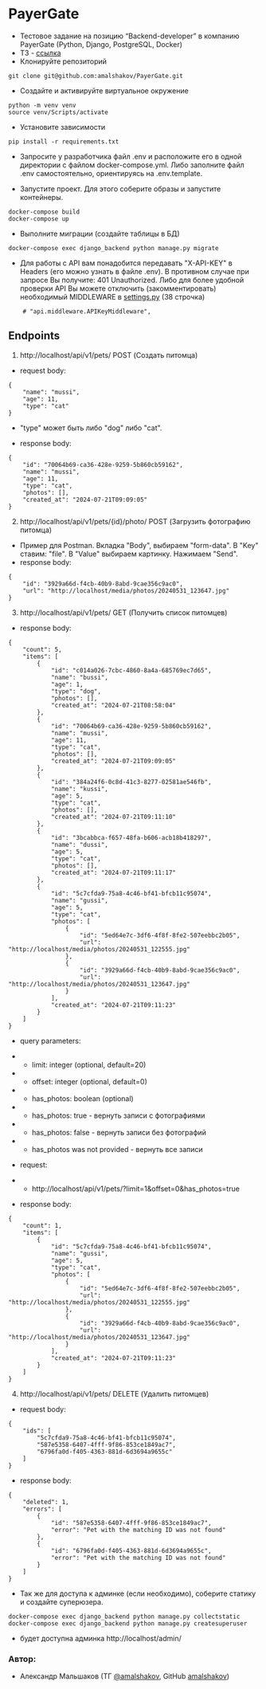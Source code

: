 # PayerGate
- Тестовое задание на позицию “Backend-developer” в компанию PayerGate (Python, Django, PostgreSQL, Docker)
- ТЗ - [ссылка](https://cloud.mail.ru/public/iyQB/kocLM1hPi)
- Клонируйте репозиторий
```
git clone git@github.com:amalshakov/PayerGate.git
```

- Создайте и активируйте виртуальное окружение
```
python -m venv venv
source venv/Scripts/activate
```

- Установите зависимости
```
pip install -r requirements.txt
```

- Запросите у разработчика файл .env и расположите его в одной директории с файлом docker-compose.yml. Либо заполните файл .env самостоятельно, ориентируясь на .env.template.

- Запустите проект. Для этого соберите образы и запустите контейнеры.
```
docker-compose build
docker-compose up
```

- Выполните миграции (создайте таблицы в БД)
```
docker-compose exec django_backend python manage.py migrate
```

- Для работы с API вам понадобится передавать "X-API-KEY" в Headers (его можно узнать в файле .env). В противном случае при запросе Вы получите: 401 Unauthorized. Либо для более удобной проверки API Вы можете отключить (закомментировать) необходимый MIDDLEWARE в [settings.py](./accounting_for_pets/accounting_for_pets/settings.py) (38 строчка)
```
    # "api.middleware.APIKeyMiddleware",
```

## Endpoints
1) http://localhost/api/v1/pets/ POST (Создать питомца)

- request body:
```
{
    "name": "mussi",
    "age": 11,
    "type": "cat"
}
```

- "type" может быть либо "dog" либо "cat".

- response body:
```
{
    "id": "70064b69-ca36-428e-9259-5b860cb59162",
    "name": "mussi",
    "age": 11,
    "type": "cat",
    "photos": [],
    "created_at": "2024-07-21T09:09:05"
}
```

2) http://localhost/api/v1/pets/{id}/photo/ POST (Загрузить фотографию питомца)
- Пример для Postman. Вкладка "Body", выбираем "form-data". В "Key" ставим: "file". В "Value" выбираем картинку. Нажимаем "Send".
- response body:
```
{
    "id": "3929a66d-f4cb-40b9-8abd-9cae356c9ac0",
    "url": "http://localhost/media/photos/20240531_123647.jpg"
}
```

3) http://localhost/api/v1/pets/ GET (Получить список питомцев)
- response body:
```
{
    "count": 5,
    "items": [
        {
            "id": "c014a026-7cbc-4860-8a4a-685769ec7d65",
            "name": "bussi",
            "age": 1,
            "type": "dog",
            "photos": [],
            "created_at": "2024-07-21T08:58:04"
        },
        {
            "id": "70064b69-ca36-428e-9259-5b860cb59162",
            "name": "mussi",
            "age": 11,
            "type": "cat",
            "photos": [],
            "created_at": "2024-07-21T09:09:05"
        },
        {
            "id": "384a24f6-0c8d-41c3-8277-02581ae546fb",
            "name": "kussi",
            "age": 5,
            "type": "cat",
            "photos": [],
            "created_at": "2024-07-21T09:11:10"
        },
        {
            "id": "3bcabbca-f657-48fa-b606-acb18b418297",
            "name": "dussi",
            "age": 5,
            "type": "cat",
            "photos": [],
            "created_at": "2024-07-21T09:11:17"
        },
        {
            "id": "5c7cfda9-75a8-4c46-bf41-bfcb11c95074",
            "name": "gussi",
            "age": 5,
            "type": "cat",
            "photos": [
                {
                    "id": "5ed64e7c-3df6-4f8f-8fe2-507eebbc2b05",
                    "url": "http://localhost/media/photos/20240531_122555.jpg"
                },
                {
                    "id": "3929a66d-f4cb-40b9-8abd-9cae356c9ac0",
                    "url": "http://localhost/media/photos/20240531_123647.jpg"
                }
            ],
            "created_at": "2024-07-21T09:11:23"
        }
    ]
}
```

- query parameters:
- - limit: integer (optional, default=20)
- - offset: integer (optional, default=0)
- - has_photos: boolean (optional)
- - has_photos: true - вернуть записи с фотографиями
- - has_photos: false - вернуть записи без фотографий
- - has_photos was not provided - вернуть все записи

- request:
- - http://localhost/api/v1/pets/?limit=1&offset=0&has_photos=true

- response body:
```
{
    "count": 1,
    "items": [
        {
            "id": "5c7cfda9-75a8-4c46-bf41-bfcb11c95074",
            "name": "gussi",
            "age": 5,
            "type": "cat",
            "photos": [
                {
                    "id": "5ed64e7c-3df6-4f8f-8fe2-507eebbc2b05",
                    "url": "http://localhost/media/photos/20240531_122555.jpg"
                },
                {
                    "id": "3929a66d-f4cb-40b9-8abd-9cae356c9ac0",
                    "url": "http://localhost/media/photos/20240531_123647.jpg"
                }
            ],
            "created_at": "2024-07-21T09:11:23"
        }
    ]
}
```

4) http://localhost/api/v1/pets/ DELETE (Удалить питомцев)

- request body:
```
{
    "ids": [
        "5c7cfda9-75a8-4c46-bf41-bfcb11c95074",
        "587e5358-6407-4fff-9f86-853ce1849ac7",
        "6796fa0d-f405-4363-881d-6d3694a9655c"
    ]
}
```

- response body:
```
{
    "deleted": 1,
    "errors": [
        {
            "id": "587e5358-6407-4fff-9f86-853ce1849ac7",
            "error": "Pet with the matching ID was not found"
        },
        {
            "id": "6796fa0d-f405-4363-881d-6d3694a9655c",
            "error": "Pet with the matching ID was not found"
        }
    ]
}
```

- Так же для доступа к админке (если необходимо), соберите статику и создайте суперюзера.
```
docker-compose exec django_backend python manage.py collectstatic
docker-compose exec django_backend python manage.py createsuperuser
```
- будет доступна админка http://localhost/admin/

### Автор:
- Александр Мальшаков (ТГ [@amalshakov](https://t.me/amalshakov), GitHub [amalshakov](https://github.com/amalshakov/))